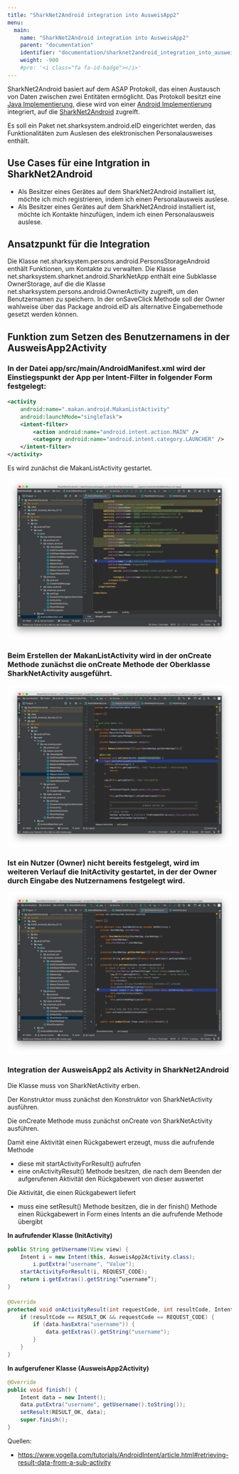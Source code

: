 ```yaml
---
title: "SharkNet2Android integration into AusweisApp2"
menu:
  main:
    name: "SharkNet2Android integration into AusweisApp2"
    parent: "documentation"
    identifier: "documentation/sharknet2android_integration_into_ausweisapp2"
    weight: -900
    #pre: '<i class="fa fa-id-badge"></i>'
---
```


SharkNet2Android basiert auf dem ASAP Protokoll, das einen Austausch von Daten zwischen zwei Entitäten ermöglicht. Das Protokoll besitzt eine [Java Implementierung](https://github.com/SharedKnowledge/ASAPJava), diese wird von einer [Android Implementierung](https://github.com/SharedKnowledge/ASAPAndroid) integriert, auf die [SharkNet2Android](https://github.com/SharedKnowledge/SharkNet2Android) zugreift.

Es soll ein Paket net.sharksystem.android.eID eingerichtet werden, das Funktionalitäten zum Auslesen des elektronischen Personalausweises enthält.

## Use Cases für eine Intgration in SharkNet2Android

- Als Besitzer eines Gerätes auf dem SharkNet2Android installiert ist, möchte ich mich registrieren, indem ich einen Personalausweis auslese.
- Als Besitzer eines Gerätes auf dem SharkNet2Android installiert ist, möchte ich Kontakte hinzufügen, indem ich einen Personalausweis auslese.

## Ansatzpunkt für die Integration

Die Klasse net.sharksystem.persons.android.PersonsStorageAndroid enthält Funktionen, um Kontakte zu verwalten. Die Klasse net.sharksystem.sharknet.android.SharkNetApp enthält eine Subklasse OwnerStorage, auf die die Klasse net.sharksystem.persons.android.OwnerActivity zugreift, um den Benutzernamen zu speichern. In der onSaveClick Methode soll der Owner wahlweise über das Package android.eID als alternative Eingabemethode gesetzt werden können.

## Funktion zum Setzen des Benutzernamens in der AusweisApp2Activity

### In der Datei **app/src/main/AndroidManifest.xml** wird der Einstiegspunkt der App per Intent-Filter in folgender Form festgelegt:

```xml
<activity
    android:name=".makan.android.MakanListActivity"
    android:launchMode="singleTask">
    <intent-filter>
        <action android:name="android.intent.action.MAIN" />
        <category android:name="android.intent.category.LAUNCHER" />
    </intent-filter>
</activity>
```

Es wird zunächst die MakanListActivity gestartet.

![Android main intend](android_main_intend.png)

### Beim Erstellen der MakanListActivity wird in der onCreate Methode zunächst die onCreate Methode der Oberklasse SharkNetActivity ausgeführt.

![Android main intend](sharknetnctivity_oncreate.png)

### Ist ein Nutzer (Owner) nicht bereits festgelegt, wird im weiteren Verlauf die InitActivity gestartet, in der der Owner durch Eingabe des Nutzernamens festgelegt wird.

![SharkNetActivity onCreate starts init activity](sharknetactivity_oncreate_starts_initactivity.png)

### Integration der AusweisApp2 als Activity in SharkNet2Android

Die Klasse muss von SharkNetActivity erben.

Der Konstruktor muss zunächst den Konstruktor von SharkNetActivity ausführen.

Die onCreate Methode muss zunächst onCreate von SharkNetActivity ausführen.

Damit eine Aktivität einen Rückgabewert erzeugt, muss die aufrufende Methode

- diese mit startActivityForResult() aufrufen
- eine onActivityResult() Methode besitzen, die nach dem Beenden der aufgerufenen Aktivität den Rückgabewert von dieser auswertet

Die Aktivität, die einen Rückgabewert liefert

- muss eine setResult() Methode besitzen, die in der finish() Methode einen Rückgabewert in Form eines Intents an die aufrufende Methode übergibt

**In aufrufender Klasse (InitActivity)**

```java
public String getUsername(View view) {
    Intent i = new Intent(this, AusweisApp2Activity.class);
        i.putExtra("username", "Value");
    startActivityForResult(i, REQUEST_CODE);
    return i.getExtras().getString(“username”);
}

@Override
protected void onActivityResult(int requestCode, int resultCode, Intent data) {
    if (resultCode == RESULT_OK && requestCode == REQUEST_CODE) {
        if (data.hasExtra("username")) {
            data.getExtras().getString("username");
        }
    }
}
```

**In aufgerufener Klasse (AusweisApp2Activity)**

```java
@Override
public void finish() {
    Intent data = new Intent();
    data.putExtra("username", getUsername().toString());
    setResult(RESULT_OK, data);
    super.finish();
}
```

Quellen:

- https://www.vogella.com/tutorials/AndroidIntent/article.html#retrieving-result-data-from-a-sub-activity
